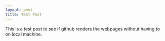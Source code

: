 ```yaml
---
layout: post
title: Test Post
---
```


This is a test post to see if github renders the webpages without having to on local machine.
